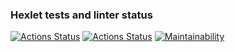 ### Hexlet tests and linter status

[![Actions Status](https://github.com/anorone/typescript-project-81/actions/workflows/hexlet-check.yml/badge.svg)](https://github.com/anorone/typescript-project-81/actions)
[![Actions Status](https://github.com/anorone/typescript-project-81/actions/workflows/quality-check.yml/badge.svg)](https://github.com/anorone/typescript-project-81/actions/workflows/quality-check.yml)
[![Maintainability](https://qlty.sh/badges/3f5857b1-b09f-41d5-8ba7-973d3745ce02/maintainability.svg)](https://qlty.sh/gh/anorone/projects/typescript-project-81)
